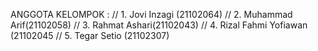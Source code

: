 
ANGGOTA KELOMPOK :
// 1. Jovi Inzagi (21102064)
// 2. Muhammad Arif(21102058)
// 3. Rahmat Ashari(21102043)
// 4. Rizal Fahmi Yofiawan (21102045
// 5. Tegar Setio (21102307)